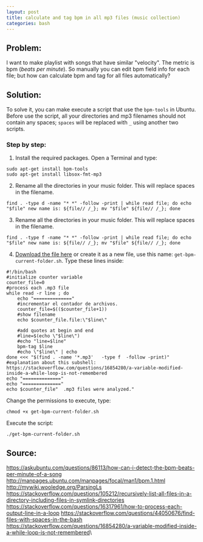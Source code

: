 ```yaml
---
layout: post
title: calculate and tag bpm in all mp3 files (music collection)
categories: bash
---
```


## Problem: 

I want to make playlist with songs that have similar "velocity". The metric is bpm (_beats per minute_). So manually you can edit bpm field info for each file; but how can calculate bpm and tag for all files automatically?

## Solution:
To solve it, you can make execute a script that use the `bpm-tools` in Ubuntu. Before use the script, all your directories and mp3 filenames should not contain any spaces; `spaces` will be replaced with `_` using another two scripts. 

### Step by step:

1. Install the required packages. Open a Terminal and type:
```
sudo apt-get install bpm-tools
sudo apt-get install libsox-fmt-mp3
```

2. Rename all the directories in your music folder. This will replace spaces in the filename.

```
find . -type d -name "* *" -follow -print | while read file; do echo "$file" new name is: ${file// /_}; mv "$file" ${file// /_}; done
```

3. Rename all the directories in your music folder. This will replace spaces in the filename.

```
find . -type f -name "* *" -follow -print | while read file; do echo "$file" new name is: ${file// /_}; mv "$file" ${file// /_}; done
```

4. [Download the file here](https://raw.githubusercontent.com/rogelioprieto/bash-scripts/master/get-bpm-current-folder.sh) or create it as a new file, use this name: `get-bpm-current-folder.sh`. Type these lines inside:
```
#!/bin/bash
#initialize counter variable
counter_file=0
#process each .mp3 file
while read -r line ; do
	echo "=============="
    #incrementar el contador de archivos.
    counter_file=$(($counter_file+1))
	#show filename
    echo $counter_file.file:\"$line\"

    #add quotes at begin and end
    #line=$(echo \"$line\")
    #echo "line=$line"
    bpm-tag $line
    #echo \"$line\" | echo
done <<< "$(find . -name '*.mp3'   -type f  -follow -print)"
#explanation about this subshell: https://stackoverflow.com/questions/16854280/a-variable-modified-inside-a-while-loop-is-not-remembered
echo "=============="
echo "=============="
echo $counter_file"  .mp3 files were analyzed."
```

Change the permissions to execute, type:
```
chmod +x get-bpm-current-folder.sh
```

Execute the script:
```
./get-bpm-current-folder.sh
```



## Source:
<https://askubuntu.com/questions/86113/how-can-i-detect-the-bpm-beats-per-minute-of-a-song>\
<http://manpages.ubuntu.com/manpages/focal/man1/bpm.1.html>\
<http://mywiki.wooledge.org/ParsingLs>\
<https://stackoverflow.com/questions/105212/recursively-list-all-files-in-a-directory-including-files-in-symlink-directories>\
<https://stackoverflow.com/questions/16317961/how-to-process-each-output-line-in-a-loop>
<https://stackoverflow.com/questions/44050676/find-files-with-spaces-in-the-bash>\
<https://stackoverflow.com/questions/16854280/a-variable-modified-inside-a-while-loop-is-not-remembered>\


